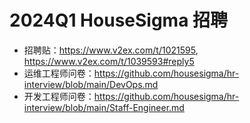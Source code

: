 # 2024Q1 HouseSigma 招聘 

- 招聘贴：https://www.v2ex.com/t/1021595, https://www.v2ex.com/t/1039593#reply5
- 运维工程师问卷：https://github.com/housesigma/hr-interview/blob/main/DevOps.md
- 开发工程师问卷：https://github.com/housesigma/hr-interview/blob/main/Staff-Engineer.md

